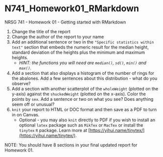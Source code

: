 # N741_Homework01_RMarkdown

NRSG 741 - Homework 01 - Getting started with RMarkdown

1. Change the title of the report
2. Change the author of the report to your name
3. Add an additional sentence or two in the `"Specific statistics within text"` section that embeds the numeric result for the median height, standard deviation of the heights plus the minimum and maximum heights.
    - _HINT: the functions you will need are `median()`, `sd()`, `min()` and `max()`._
4. Add a section that also displays a histogram of the number of rings for the abalones. Add a few sentences about this distribution - what do you observe?
5. Add a section with another scatterplot of the `wholeWeight` (plotted on the y-axis) against the `shuckedWeight` (plotted on the x-axis). Color the points by `sex`. Add a sentence or two on what you see? Does anything seem off or unusual?
6. `knit` your report to HTML or DOC format and then save as a PDF to turn in on Canvas. 
    - Optional - you may also `knit` directly to PDF if you wish to install an optional `latex` package such as `MikTex` or `MacTex` or install the `tinytex` `R` package. Learn more at [https://yihui.name/tinytex/](https://yihui.name/tinytex/).

NOTE: You should have 8 sections in your final updated report for Homework 01.




